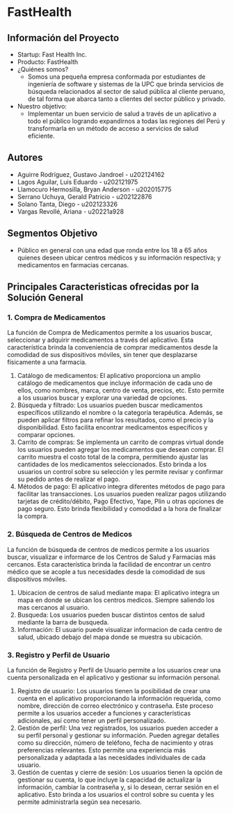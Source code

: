 # FastHealth

## Información del Proyecto

+ Startup: Fast Health Inc.
+ Producto: FastHealth
+ ¿Quiénes somos?
  - Somos una pequeña empresa conformada por estudiantes de ingeniería de software y sistemas de la UPC que brinda servicios de búsqueda relacionados al sector de salud pública al cliente peruano, de tal forma que abarca tanto a clientes del sector público y privado.
+ Nuestro objetivo:
  - Implementar un buen servicio de salud a través de un aplicativo a todo el público logrando expandirnos a todas las regiones del Perú y transformarla en un método de acceso a servicios de salud eficiente.

## Autores

+ Aguirre Rodríguez, Gustavo Jandroel - u202124162
+ Lagos Aguilar, Luis Eduardo - u202121975
+ Llamocuro Hermosilla, Bryan Anderson - u202015775
+ Serrano Uchuya, Gerald Patricio - u202122876
+ Solano Tanta, Diego - u202123326
+ Vargas Revollé, Ariana - u20221a928

## Segmentos Objetivo

+ Público en general con una edad que ronda entre los 18 a 65 años quienes deseen ubicar centros médicos y su información respectiva; y medicamentos en farmacias cercanas.

## Principales Caracteristicas ofrecidas por la Solución General

### 1. Compra de Medicamentos
La función de Compra de Medicamentos permite a los usuarios buscar, seleccionar y adquirir medicamentos a través del aplicativo. Esta característica brinda la conveniencia de comprar medicamentos desde la comodidad de sus dispositivos móviles, sin tener que desplazarse físicamente a una farmacia.

1. Catálogo de medicamentos: El aplicativo proporciona un amplio catálogo de medicamentos que incluye información de cada uno de ellos, como nombres, marca, centro de venta, precios, etc. Esto permite a los usuarios buscar y explorar una variedad de opciones.
2. Búsqueda y filtrado: Los usuarios pueden buscar medicamentos específicos utilizando el nombre o la categoría terapéutica. Además, se pueden aplicar filtros para refinar los resultados, como el precio y la disponibilidad. Esto facilita encontrar medicamentos específicos y comparar opciones.
3. Carrito de compras: Se implementa un carrito de compras virtual donde los usuarios pueden agregar los medicamentos que desean comprar. El carrito muestra el costo total de la compra, permitiendo ajustar las cantidades de los medicamentos seleccionados. Esto brinda a los usuarios un control sobre su selección y les permite revisar y confirmar su pedido antes de realizar el pago.
4. Métodos de pago: El aplicativo integra diferentes métodos de pago para facilitar las transacciones. Los usuarios pueden realizar pagos utilizando tarjetas de crédito/débito, Pago Efectivo, Yape, Plin u otras opciones de pago seguro. Esto brinda flexibilidad y comodidad a la hora de finalizar la compra.

### 2. Búsqueda de Centros de Medicos
La función de búsqueda de centros de medicos permite a los usuarios buscar, visualizar e informarce de los Centros de Salud y Farmacias más cercanos. Esta característica brinda la facilidad de encontrar un centro médico que se acople a tus necesidades desde la comodidad de sus dispositivos móviles.

1. Ubicacion de centros de salud mediante mapa: El aplicativo integra un mapa en donde se ubican los centros medicos. Siempre saliendo los mas cercanos al usuario.
2. Busqueda:  Los usuarios pueden buscar distintos centos de salud mediante la barra de busqueda.
3. Información: El usuario puede visualizar informacion de cada centro de salud, ubicado debajo del mapa donde se muestra su ubicación. 

### 3. Registro y Perfil de Usuario
La función de Registro y Perfil de Usuario permite a los usuarios crear una cuenta personalizada en el aplicativo y gestionar su información personal.

1. Registro de usuario: Los usuarios tienen la posibilidad de crear una cuenta en el aplicativo proporcionando la información requerida, como nombre, dirección de correo electrónico y contraseña. Este proceso permite a los usuarios acceder a funciones y características adicionales, así como tener un perfil personalizado.
2. Gestión de perfil: Una vez registrados, los usuarios pueden acceder a su perfil personal y gestionar su información. Pueden agregar detalles como su dirección, número de teléfono, fecha de nacimiento y otras preferencias relevantes. Esto permite una experiencia más personalizada y adaptada a las necesidades individuales de cada usuario.
3. Gestión de cuentas y cierre de sesión: Los usuarios tienen la opción de gestionar su cuenta, lo que incluye la capacidad de actualizar la información, cambiar la contraseña y, si lo desean, cerrar sesión en el aplicativo. Esto brinda a los usuarios el control sobre su cuenta y les permite administrarla según sea necesario.

